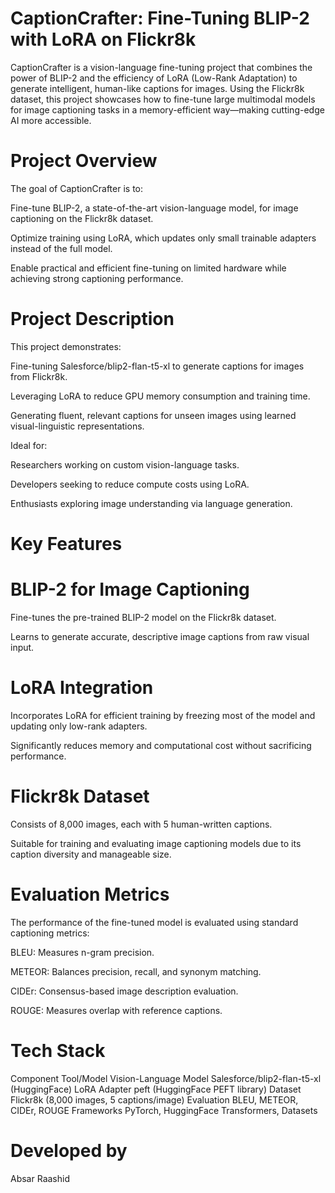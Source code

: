 # CaptionCrafter: Fine-Tuning BLIP-2 with LoRA on Flickr8k
CaptionCrafter is a vision-language fine-tuning project that combines the power of BLIP-2 and the efficiency of LoRA (Low-Rank Adaptation) to generate intelligent, human-like captions for images. Using the Flickr8k dataset, this project showcases how to fine-tune large multimodal models for image captioning tasks in a memory-efficient way—making cutting-edge AI more accessible.

# Project Overview
The goal of CaptionCrafter is to:

Fine-tune BLIP-2, a state-of-the-art vision-language model, for image captioning on the Flickr8k dataset.

Optimize training using LoRA, which updates only small trainable adapters instead of the full model.

Enable practical and efficient fine-tuning on limited hardware while achieving strong captioning performance.

# Project Description
This project demonstrates:

Fine-tuning Salesforce/blip2-flan-t5-xl to generate captions for images from Flickr8k.

Leveraging LoRA to reduce GPU memory consumption and training time.

Generating fluent, relevant captions for unseen images using learned visual-linguistic representations.

Ideal for:

 Researchers working on custom vision-language tasks.

 Developers seeking to reduce compute costs using LoRA.

 Enthusiasts exploring image understanding via language generation.

# Key Features
# BLIP-2 for Image Captioning
Fine-tunes the pre-trained BLIP-2 model on the Flickr8k dataset.

Learns to generate accurate, descriptive image captions from raw visual input.

# LoRA Integration
Incorporates LoRA for efficient training by freezing most of the model and updating only low-rank adapters.

Significantly reduces memory and computational cost without sacrificing performance.

# Flickr8k Dataset
Consists of 8,000 images, each with 5 human-written captions.

Suitable for training and evaluating image captioning models due to its caption diversity and manageable size.

# Evaluation Metrics
The performance of the fine-tuned model is evaluated using standard captioning metrics:

BLEU: Measures n-gram precision.

METEOR: Balances precision, recall, and synonym matching.

CIDEr: Consensus-based image description evaluation.

ROUGE: Measures overlap with reference captions.

# Tech Stack
Component	Tool/Model
Vision-Language Model	Salesforce/blip2-flan-t5-xl (HuggingFace)
LoRA Adapter	peft (HuggingFace PEFT library)
Dataset	Flickr8k (8,000 images, 5 captions/image)
Evaluation	BLEU, METEOR, CIDEr, ROUGE
Frameworks	PyTorch, HuggingFace Transformers, Datasets


# Developed by
Absar Raashid
